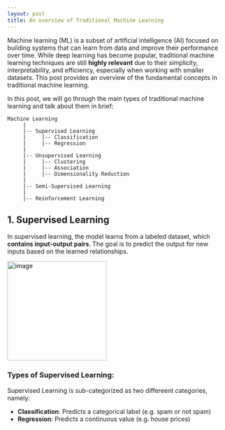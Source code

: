 ```yaml
---
layout: post
title: An overview of Traditional Machine Learning
---
```


Machine learning (ML) is a subset of artificial intelligence (AI) focused on building systems that can learn from data and improve their performance over time. While deep learning has become popular, traditional machine learning techniques are still **highly relevant** due to their simplicity, interpretability, and efficiency, especially when working with smaller datasets. This post provides an overview of the fundamental concepts in traditional machine learning.

In this post, we will go through the main types of traditional machine learning and talk about them in brief:

```
Machine Learning
     |
     |-- Supervised Learning
     |     |-- Classification
     |     |-- Regression
     |
     |-- Unsupervised Learning
     |     |-- Clustering
     |     |-- Association
     |     |-- Dimensionality Reduction
     |
     |-- Semi-Supervised Learning
     |
     |-- Reinforcement Learning
```

## 1. **Supervised Learning**
In supervised learning, the model learns from a labeled dataset, which **contains input-output pairs**. The goal is to predict the output for new inputs based on the learned relationships.

<img width="227" alt="image" src="https://github.com/user-attachments/assets/8faf0dcc-66ab-4e0d-a4f8-18dcc0749061">

### Types of Supervised Learning:
Supervised Learning is sub-categorized as two differeent categories, namely:
- **Classification**: Predicts a categorical label (e.g. spam or not spam)
- **Regression**: Predicts a continuous value (e.g. house prices)
